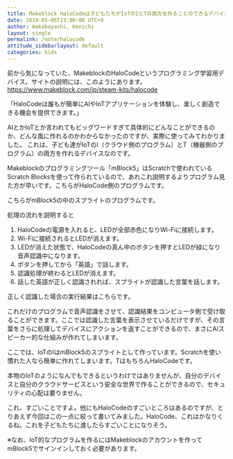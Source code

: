 ```yaml
---
title: Makeblock HaloCodeは子どもたちがIoTのIとTの両方を作ることのできるデバイスでした
date: 2019-05-06T23:00:00 UTC+9
author: Wakabayashi, Kenichi
layout: single
permalink: /note/halocode
attitude_sidebarlayout: default
categories: kids
---
```

前から気になっていた、MakeblockのHaloCodeというプログラミング学習用デバイス。サイトの説明には、このようにあります。
https://www.makeblock.com/jp/steam-kits/halocode

「HaloCodeは誰もが簡単にAIやIoTアプリケーションを体験し、楽しく創造できる機会を提供できます。」

AIとかIoTとか言われてもビッグワードすぎて具体的にどんなことができるのか、どんな風に作れるのかわからなかったのですが、実際に使ってみてわかりました。
これは、子ども達がIoTのI（クラウド側のプログラム）とT（機器側のプログラム）の両方を作れるデバイスなのです。

Makeblockのプログラミングツール「mBlock5」はScratchで使われているScratch Blocksを使って作られているので、あれこれ説明するよりプログラム見た方が早いです。こちらがHaloCode側のプログラムです。

こちらがmBlock5の中のスプライトのプログラムです。

処理の流れを説明すると
1. HaloCodeの電源を入れると、LEDが全部赤色になりWi-Fiに接続します。
2. Wi-Fiに接続されるとLEDが消えます。
3. LEDが消えた状態で、HaloCodeの真ん中のボタンを押すとLEDが緑になり音声認識中になります。
4. ボタンを押してから「英語」で話します。
5. 認識処理が終わるとLEDが消えます。
6. 話した英語が正しく認識されれば、スプライトが認識した言葉を話します。

正しく認識した場合の実行結果はこちらです。

これだけのプログラムで音声認識をさせて、認識結果をコンピュータ側で受け取ることができます。ここでは認識した言葉を表示させているだけですが、その言葉をさらに処理してデバイスにアクションを返すことができるので、まさにAIスピーカー的な仕組みが作れてしまいます。

ここでは、IoTのIはmBlock5のスプライトとして作っています。Scratchを使い慣れた人なら簡単に作れてしまいます。TはもちろんHaloCodeです。

本物のIoTのようになんでもできるというわけではありませんが、自分のデバイスと自分のクラウドサービスという安全な世界で作ることができるので、セキュリティの心配は要りません。

これ、すごいことですよ。他にもHaloCodeのすごいところはあるのですが、とりあえず今回はこの一点に絞って書いてみました。HaloCode、これはかなりくるね。これを子どもたちに渡したらすごいことになりそう。

※なお、IoT的なプログラムを作るにはMakeblockのアカウントを作ってmBlock5でサインインしておく必要があります。

